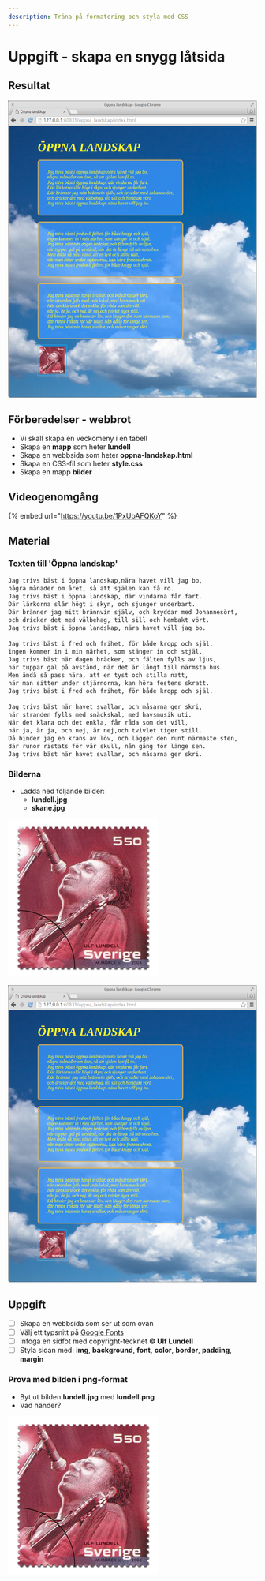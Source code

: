 ```yaml
---
description: Träna på formatering och styla med CSS
---
```


# Uppgift - skapa en snygg låtsida

## **Resultat**

![](.gitbook/assets/image%20%2844%29.png)

## Förberedelser - webbrot

* Vi skall skapa en veckomeny i en tabell
* Skapa en **mapp** som heter **lundell**
* Skapa en webbsida som heter **oppna-landskap.html**
* Skapa en CSS-fil som heter **style.css**
* Skapa en mapp **bilder**

## Videogenomgång

{% embed url="https://youtu.be/1PxUbAFQKoY" %}

## **Material**

### **Texten till 'Öppna landskap'**

```text
Jag trivs bäst i öppna landskap,nära havet vill jag bo,
några månader om året, så att själen kan få ro.
Jag trivs bäst i öppna landskap, där vindarna får fart.
Där lärkorna slår högt i skyn, och sjunger underbart.
Där bränner jag mitt brännvin själv, och kryddar med Johannesört,
och dricker det med välbehag, till sill och hembakt vört.
Jag trivs bäst i öppna landskap, nära havet vill jag bo.

Jag trivs bäst i fred och frihet, för både kropp och själ,
ingen kommer in i min närhet, som stänger in och stjäl.
Jag trivs bäst när dagen bräcker, och fälten fylls av ljus,
när tuppar gal på avstånd, när det är långt till närmsta hus.
Men ändå så pass nära, att en tyst och stilla natt,
när man sitter under stjärnorna, kan höra festens skratt.
Jag trivs bäst i fred och frihet, för både kropp och själ.

Jag trivs bäst när havet svallar, och måsarna ger skri,
när stranden fylls med snäckskal, med havsmusik uti.
När det klara och det enkla, får råda som det vill,
när ja, är ja, och nej, är nej,och tvivlet tiger still.
Då binder jag en krans av löv, och lägger den runt närmaste sten,
där runor ristats för vår skull, nån gång för länge sen.
Jag trivs bäst när havet svallar, och måsarna ger skri. 
```

### **Bilderna**

* Ladda ned följande bilder:
  * **lundell.jpg**
  * **skane.jpg**

![](.gitbook/assets/image%20%2846%29.png)

![](.gitbook/assets/image%20%2841%29.png)



## **Uppgift**

* [ ] Skapa en webbsida som ser ut som ovan
* [ ] Välj ett typsnitt på [Google Fonts](https://fonts.google.com)
* [ ] Infoga en sidfot med copyright-tecknet **© Ulf Lundell**
* [ ] Styla sidan med: **img**, **background**, **font**, **color**, **border**, **padding**, **margin**

### Prova med bilden i png-format

* Byt ut bilden **lundell.jpg** med **lundell.png**
* Vad händer?

![](.gitbook/assets/image%20%2845%29.png)

